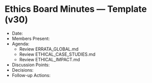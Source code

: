 # Ethics Board Minutes — Template (v30)

- Date:
- Members Present:
- Agenda:
  - Review ERRATA_GLOBAL.md
  - Review ETHICAL_CASE_STUDIES.md
  - Review ETHICAL_IMPACT.md
- Discussion Points:
- Decisions:
- Follow-up Actions:
